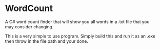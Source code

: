 # WordCount
A C# word count finder that will show you all words in a .txt file that you may consider changing.

This is a very simple to use program. Simply build this and run it as an .exe then throw in the file path and your done.
